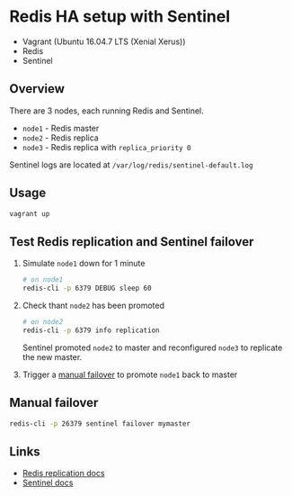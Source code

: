 # Redis HA setup with Sentinel 
* Vagrant (Ubuntu 16.04.7 LTS (Xenial Xerus))
* Redis
* Sentinel

## Overview
There are 3 nodes, each running Redis and Sentinel.
- `node1` - Redis master
- `node2` - Redis replica
- `node3` - Redis replica with `replica_priority 0`

Sentinel logs are located at `/var/log/redis/sentinel-default.log`

## Usage
```sh
vagrant up
```
## Test Redis replication and Sentinel failover
1. Simulate `node1` down for 1 minute
    ```sh
    # on node1
    redis-cli -p 6379 DEBUG sleep 60
    ```

2. Check thant `node2` has been promoted
    ```sh
    # on node2
    redis-cli -p 6379 info replication
    ```
    Sentinel promoted `node2` to master and reconfigured `node3` to replicate the new master.

3. Trigger a [manual failover](#manual-failover) to promote `node1` back to master

## Manual failover
```sh
redis-cli -p 26379 sentinel failover mymaster
```
## Links
* [Redis replication docs](https://redis.io/topics/replication)
* [Sentinel docs](https://redis.io/topics/sentinel/)
